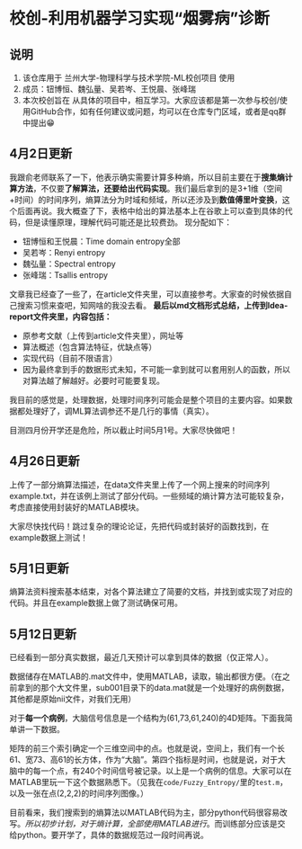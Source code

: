 # 校创-利用机器学习实现“烟雾病”诊断
## 说明
1. 该仓库用于 兰州大学-物理科学与技术学院-ML校创项目 使用
2. 成员：钮博恒、魏弘量、吴若岑、王悦晨、张峰瑞
3. 本次校创旨在 从具体的项目中，相互学习。大家应该都是第一次参与校创/使用GitHub合作，如有任何建议或问题，均可以在仓库专门区域，或者是qq群中提出😁

## 4月2日更新
我跟俞老师联系了一下，他表示确实需要计算多种熵，所以目前主要在于**搜集熵计算方法**，不仅要**了解算法，还要给出代码实现**。我们最后拿到的是3+1维（空间+时间）的时间序列，熵算法分为时域和频域，所以还涉及到**数值傅里叶变换**，这个后面再说。我大概查了下，表格中给出的算法基本上在谷歌上可以查到具体的代码，但是读懂原理，理解代码可能还是比较费劲。
现分配如下：

* 钮博恒和王悦晨：Time domain entropy全部
* 吴若岑：Renyi entropy
* 魏弘量：Spectral entropy
* 张峰瑞：Tsallis entropy

文章我已经查了一些了，在article文件夹里，可以直接参考。大家查的时候依据自己搜索习惯来查吧，知网啥的我没去看。
**最后以md文档形式总结，上传到Idea-report文件夹里，内容包括：**

* 原参考文献（上传到article文件夹里），网址等
* 算法概述（包含算法特征，优缺点等）
* 实现代码（目前不限语言）
* 因为最终拿到手的数据形式未知，不可能一拿到就可以套用别人的函数，所以对算法越了解越好。必要时可能要复现。

我目前的感觉是，处理数据，处理时间序列可能会是整个项目的主要内容。如果数据都处理好了，调ML算法调参还不是几行的事情（真实）。

目测四月份开学还是危险，所以截止时间5月1号。大家尽快做吧！

## 4月26日更新
上传了一部分熵算法描述，在data文件夹里上传了一个网上搜来的时间序列example.txt，并在该例上测试了部分代码。一些频域的熵计算方法可能较复杂，考虑直接使用封装好的MATLAB模块。

大家尽快找代码！跳过复杂的理论论证，先把代码或封装好的函数找到，在example数据上测试！

## 5月1日更新

熵算法资料搜索基本结束，对各个算法建立了简要的文档，并找到或实现了对应的代码。并且在example数据上做了测试确保可用。

## 5月12日更新

已经看到一部分真实数据，最近几天预计可以拿到具体的数据（仅正常人）。

数据储存在MATLAB的.mat文件中，使用MATLAB，读取，输出都很方便。（在之前拿到的那个大文件里，sub001目录下的data.mat就是一个处理好的病例数据，其他都是原始nii文件，对我们无用）

对于**每一个病例**，大脑信号信息是一个结构为(61,73,61,240)的4D矩阵。下面我简单讲一下数据。

矩阵的前三个索引确定一个三维空间中的点。也就是说，空间上，我们有一个长61、宽73、高61的长方体，作为“大脑”。第四个指标是时间，也就是说，对于大脑中的每一个点，有240个时间信号被记录。以上是一个病例的信息。大家可以在MATLAB里玩一下这个数据熟悉下。（见我在```code/Fuzzy_Entropy/```里的```test.m```，以及一张在点(2,2,2)的时间序列图像。）

目前看来，我们搜索到的熵算法以MATLAB代码为主，部分python代码很容易改写。*所以初步计划，对于熵计算，全部使用MATLAB进行*。而训练部分应该是交给python。要开学了，具体的数据规范过一段时间再说。

